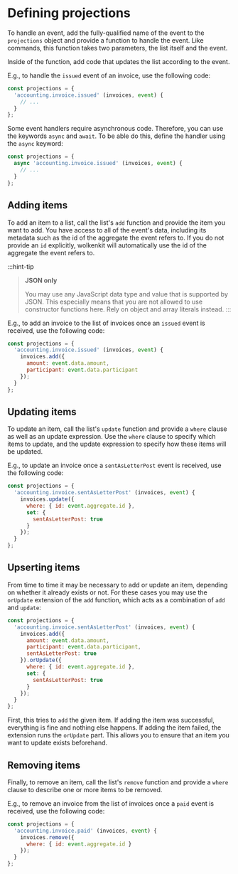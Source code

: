 # Defining projections

To handle an event, add the fully-qualified name of the event to the `projections` object and provide a function to handle the event. Like commands, this function takes two parameters, the list itself and the event.

Inside of the function, add code that updates the list according to the event.

E.g., to handle the `issued` event of an invoice, use the following code:

```javascript
const projections = {
  'accounting.invoice.issued' (invoices, event) {
    // ...
  }
};
```

Some event handlers require asynchronous code. Therefore, you can use the keywords `async` and `await`. To be able do this, define the handler using the `async` keyword:

```javascript
const projections = {
  async 'accounting.invoice.issued' (invoices, event) {
    // ...
  }
};
```

## Adding items

To add an item to a list, call the list's `add` function and provide the item you want to add. You have access to all of the event's data, including its metadata such as the id of the aggregate the event refers to. If you do not provide an `id` explicitly, wolkenkit will automatically use the id of the aggregate the event refers to.

:::hint-tip
> **JSON only**
>
> You may use any JavaScript data type and value that is supported by JSON. This especially means that you are not allowed to use constructor functions here. Rely on object and array literals instead.
:::

E.g., to add an invoice to the list of invoices once an `issued` event is received, use the following code:

```javascript
const projections = {
  'accounting.invoice.issued' (invoices, event) {
    invoices.add({
      amount: event.data.amount,
      participant: event.data.participant
    });
  }
};
```

## Updating items

To update an item, call the list's `update` function and provide a `where` clause as well as an update expression. Use the `where` clause to specify which items to update, and the update expression to specify how these items will be updated.

E.g., to update an invoice once a `sentAsLetterPost` event is received, use the following code:

```javascript
const projections = {
  'accounting.invoice.sentAsLetterPost' (invoices, event) {
    invoices.update({
      where: { id: event.aggregate.id },
      set: {
        sentAsLetterPost: true
      }
    });
  }
};
```

## Upserting items

From time to time it may be necessary to add or update an item, depending on whether it already exists or not. For these cases you may use the `orUpdate` extension of the `add` function, which acts as a combination of `add` and `update`:

```javascript
const projections = {
  'accounting.invoice.sentAsLetterPost' (invoices, event) {
    invoices.add({
      amount: event.data.amount,
      participant: event.data.participant,
      sentAsLetterPost: true
    }).orUpdate({
      where: { id: event.aggregate.id },
      set: {
        sentAsLetterPost: true
      }
    });
  }
};
```

First, this tries to `add` the given item. If adding the item was successful, everything is fine and nothing else happens. If adding the item failed, the extension runs the `orUpdate` part. This allows you to ensure that an item you want to update exists beforehand.

## Removing items

Finally, to remove an item, call the list's `remove` function and provide a `where` clause to describe one or more items to be removed.

E.g., to remove an invoice from the list of invoices once a `paid` event is received, use the following code:

```javascript
const projections = {
  'accounting.invoice.paid' (invoices, event) {
    invoices.remove({
      where: { id: event.aggregate.id }
    });
  }
};
```

